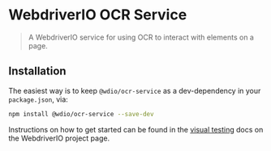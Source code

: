 # WebdriverIO OCR Service

> A WebdriverIO service for using OCR to interact with elements on a page.

## Installation

The easiest way is to keep `@wdio/ocr-service` as a dev-dependency in your `package.json`, via:

```sh
npm install @wdio/ocr-service --save-dev
```

Instructions on how to get started can be found in the [visual testing](https://webdriver.io/docs/visual-testing) docs on the WebdriverIO project page.
